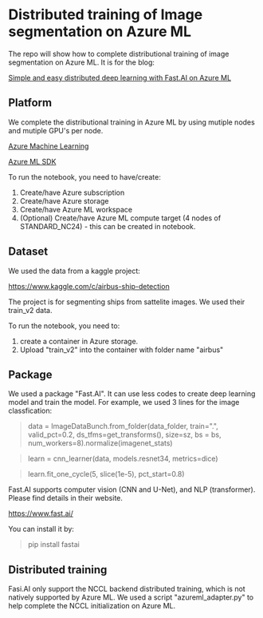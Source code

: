 # Distributed training of Image segmentation on Azure ML

The repo will show how to complete distributional training of image segmentation on Azure ML. It is for the blog:

[Simple and easy distributed deep learning with Fast.AI on Azure ML](https://techcommunity.microsoft.com/t5/ai-customer-engineering-team/simple-and-easy-distributed-deep-learning-with-fast-ai-on-azure/ba-p/1434685)

## Platform

We complete the distributional training in Azure ML by using mutiple nodes and mutiple GPU's per node.

[Azure Machine Learning](https://azure.microsoft.com/en-us/services/machine-learning/)

[Azure ML SDK](https://docs.microsoft.com/en-us/python/api/overview/azure/ml/?view=azure-ml-py)

To run the notebook, you need to have/create:
1. Create/have Azure subscription
2. Create/have Azure storage
3. Create/have Azure ML workspace
4. (Optional) Create/have Azure ML compute target (4 nodes of STANDARD_NC24) - this can be created in notebook.

## Dataset

We used the data from a kaggle project:

https://www.kaggle.com/c/airbus-ship-detection

The project is for segmenting ships from sattelite images. We used their train_v2 data.

To run the notebook, you need to:
1. create a container in Azure storage.
2. Upload "train_v2" into the container with folder name "airbus"

## Package
We used a package "Fast.AI". It can use less codes to create deep learning model and train the model. For example, we used 3 lines for the image classfication:

>data = ImageDataBunch.from_folder(data_folder, train=".", valid_pct=0.2, ds_tfms=get_transforms(), size=sz, bs = bs, num_workers=8).normalize(imagenet_stats)

>learn = cnn_learner(data, models.resnet34, metrics=dice)

>learn.fit_one_cycle(5, slice(1e-5), pct_start=0.8)

Fast.AI supports computer vision (CNN and U-Net), and NLP (transformer). Please find details in their website.

https://www.fast.ai/

You can install it by:

>pip install fastai

## Distributed training

Fasi.AI only support the NCCL backend distributed training, which is not natively supported by Azure ML. We used a script "azureml_adapter.py" to help complete the NCCL initialization on Azure ML.
